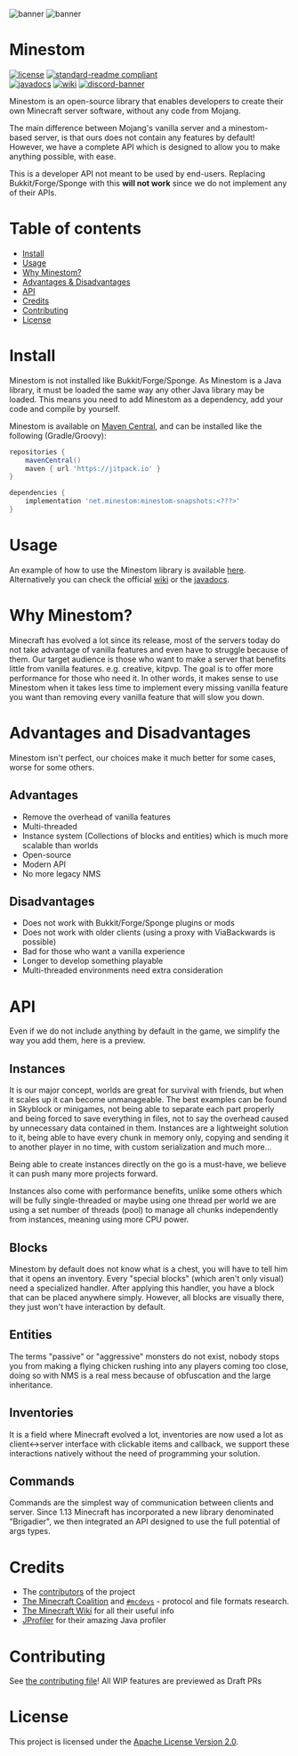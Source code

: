 ![banner](banner_dark.png#gh-dark-mode-only)
![banner](banner_light.png#gh-light-mode-only)

# Minestom

[![license](https://img.shields.io/github/license/Minestom/Minestom?style=for-the-badge&color=b2204c)](../LICENSE)
[![standard-readme compliant](https://img.shields.io/badge/readme%20style-standard-brightgreen.svg?style=for-the-badge)](https://github.com/RichardLitt/standard-readme)  
[![javadocs](https://img.shields.io/badge/documentation-javadocs-4d7a97?style=for-the-badge)](https://javadoc.minestom.net)
[![wiki](https://img.shields.io/badge/documentation-wiki-74aad6?style=for-the-badge)](https://wiki.minestom.net/)
[![discord-banner](https://img.shields.io/discord/706185253441634317?label=discord&style=for-the-badge&color=7289da)](https://discord.gg/pkFRvqB)

Minestom is an open-source library that enables developers to create their own Minecraft server software, without any code from Mojang.

The main difference between Mojang's vanilla server and a minestom-based server, is that ours does not contain any features by default!
However, we have a complete API which is designed to allow you to make anything possible, with ease.

This is a developer API not meant to be used by end-users. Replacing Bukkit/Forge/Sponge with this **will not work** since we do not implement any of their APIs.

# Table of contents
- [Install](#install)
- [Usage](#usage)
- [Why Minestom?](#why-minestom)
- [Advantages & Disadvantages](#advantages-and-disadvantages)
- [API](#api)
- [Credits](#credits)
- [Contributing](#contributing)
- [License](#license)

# Install
Minestom is not installed like Bukkit/Forge/Sponge.
As Minestom is a Java library, it must be loaded the same way any other Java library may be loaded.
This means you need to add Minestom as a dependency, add your code and compile by yourself.

Minestom is available on [Maven Central](https://central.sonatype.com/artifact/net.minestom/minestom),
and can be installed like the following (Gradle/Groovy):

```groovy
repositories {
    mavenCentral()
    maven { url 'https://jitpack.io' }
}

dependencies {
    implementation 'net.minestom:minestom-snapshots:<???>'
}
```

# Usage
An example of how to use the Minestom library is available [here](/demo).
Alternatively you can check the official [wiki](https://wiki.minestom.net/) or the [javadocs](https://minestom.github.io/Minestom/).

# Why Minestom?
Minecraft has evolved a lot since its release, most of the servers today do not take advantage of vanilla features and even have to struggle because of them.
Our target audience is those who want to make a server that benefits little from vanilla features. e.g. creative, kitpvp.
The goal is to offer more performance for those who need it.
In other words, it makes sense to use Minestom when it takes less time to implement every missing vanilla feature you want than removing every vanilla feature that will slow you down.

# Advantages and Disadvantages
Minestom isn't perfect, our choices make it much better for some cases, worse for some others.

## Advantages
* Remove the overhead of vanilla features
* Multi-threaded
* Instance system (Collections of blocks and entities) which is much more scalable than worlds
* Open-source
* Modern API
* No more legacy NMS

## Disadvantages
* Does not work with Bukkit/Forge/Sponge plugins or mods
* Does not work with older clients (using a proxy with ViaBackwards is possible)
* Bad for those who want a vanilla experience
* Longer to develop something playable
* Multi-threaded environments need extra consideration

# API
Even if we do not include anything by default in the game, we simplify the way you add them, here is a preview.

## Instances
It is our major concept, worlds are great for survival with friends, but when it scales up it can become unmanageable. The best examples can be found in Skyblock or minigames, not being able to separate each part properly and being forced to save everything in files, not to say the overhead caused by unnecessary data contained in them. Instances are a lightweight solution to it, being able to have every chunk in memory only, copying and sending it to another player in no time, with custom serialization and much more...

Being able to create instances directly on the go is a must-have, we believe it can push many more projects forward.

Instances also come with performance benefits, unlike some others which will be fully single-threaded or maybe using one thread per world we are using a set number of threads (pool) to manage all chunks independently from instances, meaning using more CPU power.

## Blocks
Minestom by default does not know what is a chest, you will have to tell him that it opens an inventory. 
Every "special blocks" (which aren't only visual) need a specialized handler. After applying this handler, you have a block that can be placed anywhere simply.
However, all blocks are visually there, they just won't have interaction by default.

## Entities
The terms "passive" or "aggressive" monsters do not exist, nobody stops you from making a flying chicken rushing into any players coming too close, doing so with NMS is a real mess because of obfuscation and the large inheritance.

## Inventories
It is a field where Minecraft evolved a lot, inventories are now used a lot as client<->server interface with clickable items and callback, we support these interactions natively without the need of programming your solution.

## Commands
Commands are the simplest way of communication between clients and server. Since 1.13 Minecraft has incorporated a new library denominated "Brigadier", we then integrated an API designed to use the full potential of args types.

# Credits
* The [contributors](https://github.com/Minestom/Minestom/graphs/contributors) of the project
* [The Minecraft Coalition](https://wiki.vg/) and [`#mcdevs`](https://github.com/mcdevs) -
   protocol and file formats research.
* [The Minecraft Wiki](https://minecraft.wiki) for all their useful info
* [JProfiler](https://www.ej-technologies.com/products/jprofiler/overview.html) for their amazing Java profiler

# Contributing
See [the contributing file](CONTRIBUTING.md)!
All WIP features are previewed as Draft PRs

# License
This project is licensed under the [Apache License Version 2.0](../LICENSE).
